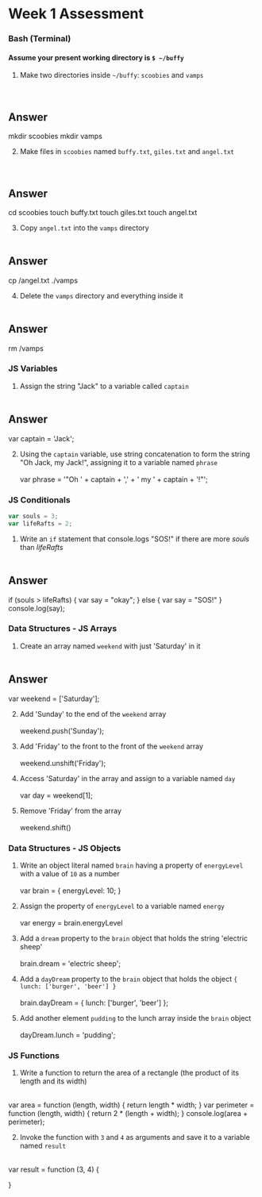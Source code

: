 # Week 1 Assessment

### Bash (Terminal)

#### Assume your present working directory is `$ ~/buffy`

1. Make two directories inside `~/buffy`: `scoobies` and `vamps`
<br><br><br>

## Answer
mkdir scoobies
mkdir vamps

2. Make files in `scoobies` named `buffy.txt`, `giles.txt` and `angel.txt`
<br><br><br>

## Answer
cd scoobies
touch buffy.txt
touch giles.txt
touch angel.txt

3. Copy `angel.txt` into the `vamps` directory
<br><br>
## Answer
cp /angel.txt ./vamps

4. Delete the `vamps` directory and everything inside it
<br><br>
## Answer
rm /vamps

### JS Variables

1. Assign the string "Jack" to a variable called `captain`
<br><br>
## Answer
var captain = 'Jack';

2. Using the `captain` variable, use string concatenation to form the string "Oh Jack, my Jack!", assigning it to a variable named `phrase`
<br><br>
var phrase = '"Oh ' + captain + ',' + ' my ' + captain + '!"';

### JS Conditionals
```js
var souls = 3;
var lifeRafts = 2;
```

1. Write an `if` statement that console.logs "SOS!" if there are more _souls_ than _lifeRafts_
<br><br>
## Answer
if (souls > lifeRafts) {
    var say = "okay";
} else {
    var say = "SOS!"
}
console.log(say);

### Data Structures - JS Arrays

1. Create an array named `weekend` with just 'Saturday' in it
<br><br>
## Answer
var weekend = ['Saturday'];

2. Add 'Sunday' to the end of the `weekend` array
<br><br>
weekend.push('Sunday');

3. Add 'Friday' to the front to the front of the `weekend` array
<br><br>
weekend.unshift('Friday');

4. Access 'Saturday' in the array and assign to a variable named `day`
<br><br>
var day = weekend[1];

5. Remove 'Friday' from the array
<br><br>
weekend.shift()

### Data Structures - JS Objects

1. Write an object literal named `brain` having a property of `energyLevel` with a value of `10` as a number
<br><br>
var brain = {
    energyLevel: 10;
}

2. Assign the property of `energyLevel` to a variable named `energy`
<br><br>
var energy = brain.energyLevel

3. Add a `dream` property to the `brain` object that holds the string  'electric sheep'
<br><br>
brain.dream = 'electric sheep';

4. Add a `dayDream` property to the `brain` object that holds the object `{ lunch: ['burger', 'beer'] }` 
<br><br>
brain.dayDream = { lunch: ['burger', 'beer'] };

5. Add another element `pudding` to the lunch array inside the `brain` object
<br><br>
dayDream.lunch = 'pudding';

### JS Functions

1. Write a function to return the area of a rectangle (the product of its length and its width)
<br><br>

var area = function (length, width) {
    return length * width;
}
var perimeter = function (length, width) {
    return 2 * (length + width);
}
console.log(area + perimeter);

2. Invoke the function with `3` and `4` as arguments and save it to a variable named `result`
<br><br>

var result = function (3, 4) {

}